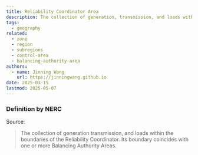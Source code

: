 ```yaml
---
title: Reliability Coordinator Area
description: The collection of generation, transmission, and loads within the boundaries of the Reliability Coordinator.
tags:
  - geography
related:
  - zone
  - region
  - subregions
  - control-area
  - balancing-authority-area
authors:
  - name: Jinning Wang
    url: https://jinningwang.github.io
date: 2025-03-15
lastmod: 2025-05-07
---
```


### Definition by NERC

Source: <d-cite key="nerc2024glossary"></d-cite>

> The collection of generation transmission, and loads within the boundaries of the Reliability Coordinator.
> Its boundary coincides with one or more Balancing Authority Areas.
